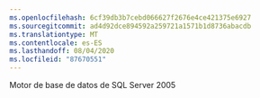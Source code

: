 ```yaml
---
ms.openlocfilehash: 6cf39db3b7cebd066627f2676e4ce421375e6927
ms.sourcegitcommit: ad4d92dce894592a259721a1571b1d8736abacdb
ms.translationtype: MT
ms.contentlocale: es-ES
ms.lasthandoff: 08/04/2020
ms.locfileid: "87670551"
---
```

Motor de base de datos de SQL Server 2005
